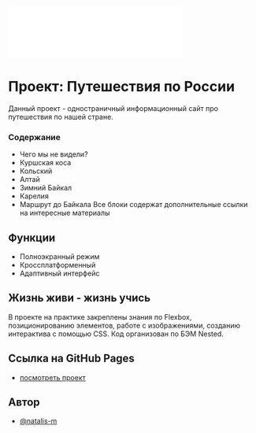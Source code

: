 ![Logo](./images/header-logo.svg)

# Проект: Путешествия по России

Данный проект - одностраничный информационный сайт про путешествия по нашей стране.

### Содержание
* Чего мы не видели?
* Куршская коса
* Кольский
* Алтай
* Зимний Байкал
* Карелия
* Маршрут до Байкала
Все блоки содержат дополнительные ссылки на интересные материалы

## Функции

- Полноэкранный режим
- Кроссплатформенный
- Адаптивный интерфейс

## Жизнь живи - жизнь учись

В проекте на практике закреплены знания по Flexbox, позиционированию элементов, работе с изображениями, созданию интерактива с помощью СSS.
Код организован по БЭМ Nested.

## Ccылка на GitHub Pages
- [посмотреть проект](https://natalis-m.github.io/russian-travel/)

## Автор

- [@natalis-m](https://github.com/Natalis-m)

